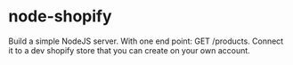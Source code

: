 # node-shopify
Build a simple NodeJS server. With one end point: GET /products. Connect it to a dev shopify store that you can create on your own account.
